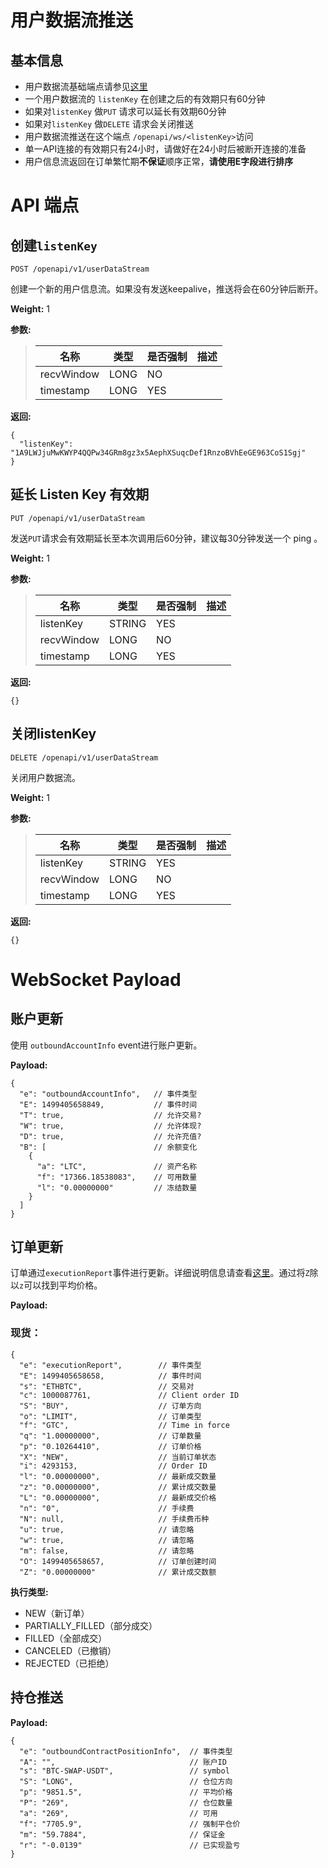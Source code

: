 # 用户数据流推送
## 基本信息

- 用户数据流基础端点请参见[这里]()
- 一个用户数据流的 `listenKey` 在创建之后的有效期只有60分钟
- 如果对`listenKey` 做`PUT` 请求可以延长有效期60分钟
- 如果对`listenKey` 做`DELETE` 请求会关闭推送
- 用户数据流推送在这个端点 `/openapi/ws/<listenKey>`访问
- 单一API连接的有效期只有24小时，请做好在24小时后被断开连接的准备
- 用户信息流返回在订单繁忙期**不保证**顺序正常，**请使用E字段进行排序**

# API 端点

## 创建`listenKey`



```
POST /openapi/v1/userDataStream
```

创建一个新的用户信息流。如果没有发送keepalive，推送将会在60分钟后断开。

**Weight:** 1

**参数:**

> | 名称       | 类型 | 是否强制 | 描述 |
> | ---------- | ---- | -------- | ---- |
> | recvWindow | LONG | NO       |      |
> | timestamp  | LONG | YES      |      |
>

**返回:**

```
{
  "listenKey": "1A9LWJjuMwKWYP4QQPw34GRm8gz3x5AephXSuqcDef1RnzoBVhEeGE963CoS1Sgj"
}
```

## 延长 Listen Key 有效期



```
PUT /openapi/v1/userDataStream
```

发送`PUT`请求会有效期延长至本次调用后60分钟，建议每30分钟发送一个 ping 。

**Weight:** 1

**参数:**

> | 名称       | 类型   | 是否强制 | 描述 |
> | ---------- | ------ | -------- | ---- |
> | listenKey  | STRING | YES      |      |
> | recvWindow | LONG   | NO       |      |
> | timestamp  | LONG   | YES      |      |
>

**返回:**

```
{}
```

## 关闭listenKey



```
DELETE /openapi/v1/userDataStream
```

关闭用户数据流。

**Weight:** 1

**参数:**

> | 名称       | 类型   | 是否强制 | 描述 |
> | ---------- | ------ | -------- | ---- |
> | listenKey  | STRING | YES      |      |
> | recvWindow | LONG   | NO       |      |
> | timestamp  | LONG   | YES      |      |
>

**返回:**

```
{}
```

# WebSocket Payload

## 账户更新

使用 `outboundAccountInfo` event进行账户更新。

**Payload:**



```
{
  "e": "outboundAccountInfo",   // 事件类型
  "E": 1499405658849,           // 事件时间
  "T": true,                    // 允许交易?
  "W": true,                    // 允许体现?
  "D": true,                    // 允许充值?
  "B": [                        // 余额变化
    {
      "a": "LTC",               // 资产名称
      "f": "17366.18538083",    // 可用数量
      "l": "0.00000000"         // 冻结数量
    }
  ]
}
```

## 订单更新

订单通过`executionReport`事件进行更新。详细说明信息请查看[这里]()。通过将`Z`除以`z`可以找到平均价格。

**Payload:**

### 现货：



```
{
  "e": "executionReport",        // 事件类型
  "E": 1499405658658,            // 事件时间
  "s": "ETHBTC",                 // 交易对
  "c": 1000087761,               // Client order ID
  "S": "BUY",                    // 订单方向
  "o": "LIMIT",                  // 订单类型
  "f": "GTC",                    // Time in force
  "q": "1.00000000",             // 订单数量
  "p": "0.10264410",             // 订单价格
  "X": "NEW",                    // 当前订单状态
  "i": 4293153,                  // Order ID
  "l": "0.00000000",             // 最新成交数量
  "z": "0.00000000",             // 累计成交数量
  "L": "0.00000000",             // 最新成交价格
  "n": "0",                      // 手续费
  "N": null,                     // 手续费币种
  "u": true,                     // 请忽略
  "w": true,                     // 请忽略
  "m": false,                    // 请忽略
  "O": 1499405658657,            // 订单创建时间
  "Z": "0.00000000"              // 累计成交数额
```



**执行类型:**

- NEW（新订单）
- PARTIALLY_FILLED（部分成交）
- FILLED（全部成交）
- CANCELED（已撤销）
- REJECTED（已拒绝）

## 持仓推送

**Payload:**



```
{
  "e": "outboundContractPositionInfo",  // 事件类型
  "A": "",                              // 账户ID
  "s": "BTC-SWAP-USDT",                 // symbol
  "S": "LONG",                          // 仓位方向
  "p": "9851.5",                        // 平均价格
  "P": "269",                           // 仓位数量
  "a": "269",                           // 可用
  "f": "7705.9",                        // 强制平仓价
  "m": "59.7884",                       // 保证金
  "r": "-0.0139"                        // 已实现盈亏
}
```
